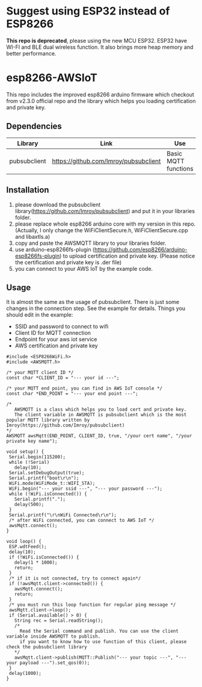 # Suggest using ESP32 instead of ESP8266
**This repo is deprecated**, please using the new MCU ESP32. ESP32 have WI-FI and BLE dual wireless function. It also brings more heap memory and better performance. 

# esp8266-AWSIoT
This repo includes the improved esp8266 arduino firmware which checkout from v2.3.0 official repo and the library which helps you loading certification and private key.

## Dependencies
| Library                   | Link                                                            | Use                 |
|---------------------------|-----------------------------------------------------------------|---------------------|
|pubsubclient            |https://github.com/Imroy/pubsubclient                      |Basic MQTT functions|

## Installation
1. please download the pubsubclient library(https://github.com/Imroy/pubsubclient) and put it in your libraries folder.
2. please replace whole esp8266 arduino core with my version in this repo. (Actually, I only change the WiFiClientSecure.h, WiFiClientSecure.cpp and libaxtls.a)
3. copy and paste the AWSMQTT library to your libraries folder.
4. use arduino-esp8266fs-plugin (https://github.com/esp8266/arduino-esp8266fs-plugin) to upload certification and private key. (Please notice the certification and private key is .der file)
5. you can connect to your AWS IoT by the example code.

## Usage
It is almost the same as the usage of pubsubclient. There is just some changes in the connection step. See the example for details. Things you should edit in the example:
* SSID and password to connect to wifi
* Client ID for MQTT connection
* Endpoint for your aws iot service
* AWS certification and private key

 ```
#include <ESP8266WiFi.h>
#include <AWSMQTT.h>

/* your MQTT client ID */
const char *CLIENT_ID = "--- your id ---";

/* your MQTT end point, you can find in AWS IoT console */
const char *END_POINT = "--- your end point ---";

/*
    AWSMQTT is a class which helps you to load cert and private key.
    The client variable in AWSMQTT is pubsubclient which is the most popular MQTT library written by Imroy(https://github.com/Imroy/pubsubclient)
*/
AWSMQTT awsMqtt(END_POINT, CLIENT_ID, true, "/your cert name", "/your private key name");

void setup() {
  Serial.begin(115200);
  while (!Serial)
    delay(10);
  Serial.setDebugOutput(true);
  Serial.printf("boot\r\n");
  WiFi.mode(WiFiMode_t::WIFI_STA);
  WiFi.begin("--- your ssid ---", "--- your password ---");
  while (!WiFi.isConnected()) {
    Serial.printf(".");
    delay(500);
  }
  Serial.printf("\r\nWiFi Connected\r\n");
  /* after WiFi connected, you can connect to AWS IoT */
  awsMqtt.connect();
}

void loop() {
  ESP.wdtFeed();
  delay(10);
  if (!WiFi.isConnected()) {
    delay(1 * 1000);
    return;
  }
  /* if it is not connected, try to connect again*/
  if (!awsMqtt.client->connected()) {
    awsMqtt.connect();
    return;
  }
  /* you must run this loop function for regular ping message */
  awsMqtt.client->loop();
  if (Serial.available() > 0) {
    String rec = Serial.readString();
    /*
      Read the Serial command and publish. You can use the client variable inside AWSMQTT to publish.
      if you want to know how to use function of this client, please check the pubsubclient library
    */
    awsMqtt.client->publish(MQTT::Publish("--- your topic ---", "--- your payload ---").set_qos(0));
  }
  delay(1000);
}

 ```
